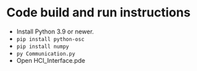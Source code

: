 # Code build and run instructions
* Install Python 3.9 or newer.
* ```pip install python-osc```
* ```pip install numpy```
* ```py Communication.py```
* Open HCI_Interface.pde
